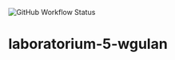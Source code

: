 ![GitHub Workflow Status](https://img.shields.io/github/workflow/status/TestowanieAutomatyczneUG/laboratorium-5-wgulan/Python%20package)
# laboratorium-5-wgulan
